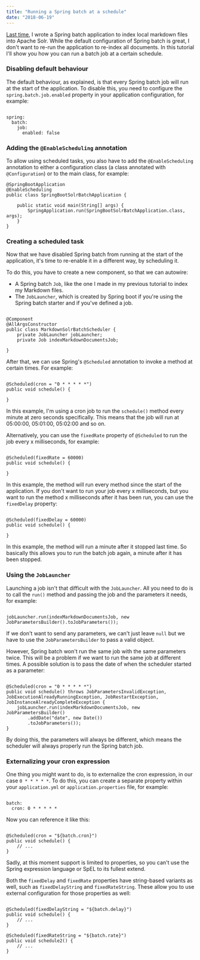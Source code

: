 ```yaml
---
title: "Running a Spring batch at a schedule"
date: "2018-06-19"
---
```


[Last time](https://wordpress.g00glen00b.be/indexing-documents-spring-batch/), I wrote a Spring batch application to index local markdown files into Apache Solr. While the default configuration of Spring batch is great, I don't want to re-run the application to re-index all documents. In this tutorial I'll show you how you can run a batch job at a certain schedule.

### Disabling default behaviour

The default behaviour, as explained, is that every Spring batch job will run at the start of the application. To disable this, you need to configure the `spring.batch.job.enabled` property in your application configuration, for example:

```

spring:
  batch:
    job:
      enabled: false

```

### Adding the `@EnableScheduling` annotation

To allow using scheduled tasks, you also have to add the `@EnableScheduling` annotation to either a configuration class (a class annotated with `@Configuration`) or to the main class, for example:

```
@SpringBootApplication
@EnableScheduling
public class SpringBootSolrBatchApplication {

    public static void main(String[] args) {
        SpringApplication.run(SpringBootSolrBatchApplication.class, args);
    }
}
```

### Creating a scheduled task

Now that we have disabled Spring batch from running at the start of the application, it's time to re-enable it in a different way, by scheduling it.

To do this, you have to create a new component, so that we can autowire:

- A Spring batch `Job`, like the one I made in my previous tutorial to index my Markdown files.
- The `JobLauncher`, which is created by Spring boot if you're using the Spring batch starter and if you've defined a job.

```

@Component
@AllArgsConstructor
public class MarkdownSolrBatchScheduler {
    private JobLauncher jobLauncher;
    private Job indexMarkdownDocumentsJob;

}
```

After that, we can use Spring's `@Scheduled` annotation to invoke a method at certain times. For example:

```

@Scheduled(cron = "0 * * * * *")
public void schedule() {

}

```

In this example, I'm using a cron job to run the `schedule()` method every minute at zero seconds specifically. This means that the job will run at 05:00:00, 05:01:00, 05:02:00 and so on.

Alternatively, you can use the `fixedRate` property of `@Scheduled` to run the job every x milliseconds, for example:

```

@Scheduled(fixedRate = 60000)
public void schedule() {

}

```

In this example, the method will run every method since the start of the application. If you don't want to run your job every x milliseconds, but you want to run the method x milliseconds after it has been run, you can use the `fixedDelay` property:

```

@Scheduled(fixedDelay = 60000)
public void schedule() {

}

```

In this example, the method will run a minute after it stopped last time. So basically this allows you to run the batch job again, a minute after it has been stopped.

### Using the `JobLauncher`

Launching a job isn't that difficult with the `JobLauncher`. All you need to do is to call the `run()` method and passing the job and the parameters it needs, for example:

```

jobLauncher.run(indexMarkdownDocumentsJob, new JobParametersBuilder().toJobParameters());

```

If we don't want to send any parameters, we can't just leave `null` but we have to use the `JobParametersBuilder` to pass a valid object.

However, Spring batch won't run the same job with the same parameters twice. This will be a problem if we want to run the same job at different times. A possible solution is to pass the date of when the scheduler started as a parameter:

```

@Scheduled(cron = "0 * * * * *")
public void schedule() throws JobParametersInvalidException, JobExecutionAlreadyRunningException, JobRestartException, JobInstanceAlreadyCompleteException {
    jobLauncher.run(indexMarkdownDocumentsJob, new JobParametersBuilder()
        .addDate("date", new Date())
        .toJobParameters());
}

```

By doing this, the parameters will always be different, which means the scheduler will always properly run the Spring batch job.

### Externalizing your cron expression

One thing you might want to do, is to externalize the cron expression, in our case `0 * * * * *`. To do this, you can create a separate property within your `application.yml` or `application.properties` file, for example:

```

batch:
  cron: 0 * * * * *

```

Now you can reference it like this:

```

@Scheduled(cron = "${batch.cron}")
public void schedule() {
    // ...
}

```

Sadly, at this moment support is limited to properties, so you can't use the Spring expression language or SpEL to its fullest extend.

Both the `fixedDelay` and `fixedRate` properties have string-based variants as well, such as `fixedDelayString` and `fixedRateString`. These allow you to use external configuration for those properties as well:

```

@Scheduled(fixedDelayString = "${batch.delay}")
public void schedule() {
    // ...
}

@Scheduled(fixedRateString = "${batch.rate}")
public void schedule2() {
    // ...
}

```
